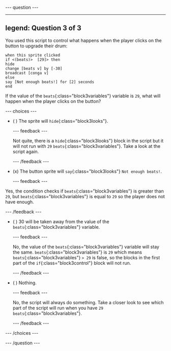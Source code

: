 
--- question ---

---
legend: Question 3 of 3
---

You used this script to control what happens when the player clicks on the button to upgrade their drum:

```blocks3
when this sprite clicked
if <(beats)>  [29]> then 
hide
change [beats v] by [-30] 
broadcast [conga v] 
else
say [Not enough beats!] for [2] seconds 
end
```

If the value of the `beats`{:class="block3variables"} variable is `29`, what will happen when the player clicks on the button?

--- choices ---

- ( ) The sprite will `hide`{:class="block3looks"}.

  --- feedback ---

  Not quite, there is a `hide`{:class="block3looks"} block in the script but it will not run with `29` `beats`{:class="block3variables"}. Take a look at the script again. 

  --- /feedback ---

- (x) The button sprite will `say`{:class="block3looks"} `Not enough beats!`.

  --- feedback ---

Yes, the condition checks if `beats`{:class="block3variables"} is greater than `29`, but `beats`{:class="block3variables"} is equal to `29` so the player does not have enough.

  --- /feedback ---

- ( ) 30 will be taken away from the value of the `beats`{:class="block3variables"} variable.

  --- feedback ---

  No, the value of the `beats`{:class="block3variables"} variable will stay the same. `beats`{:class="block3variables"} is `29` which means `beats`{:class="block3variables"} `> 29` is false, so the blocks in the first part of the `if`{:class="block3control"} block will not run.

  --- /feedback ---

- ( ) Nothing. 

  --- feedback ---

  No, the script will always do something. Take a closer look to see which part of the script will run when you have `29` `beats`{:class="block3variables"}.

  --- /feedback ---

--- /choices ---

--- /question ---
